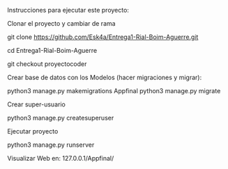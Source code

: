 Instrucciones para ejecutar este proyecto:

Clonar el proyecto y cambiar de rama


git clone https://github.com/Esk4a/Entrega1-Rial-Boim-Aguerre.git

cd Entrega1-Rial-Boim-Aguerre

git checkout proyectocoder

Crear base de datos con los Modelos (hacer migraciones y migrar):


python3 manage.py makemigrations Appfinal
python3 manage.py migrate

Crear super-usuario


python3 manage.py createsuperuser

Ejecutar proyecto

python3 manage.py runserver

Visualizar Web en:
127.0.0.1/Appfinal/

